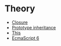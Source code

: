 <h1>Theory</h1>

<ul>
    <li>
        <a href="closure/01.md">Closure</a>
    </li>
    <li>
        <a href="prototype_inheritance/01.md">Prototype inheritance</a>
    </li>
    <li>
        <a href="this/01.md">This</a>
    </li>
    <li>
        <a href="es6/01.md">EcmaScript 6</a>
    </li>
</ul>

